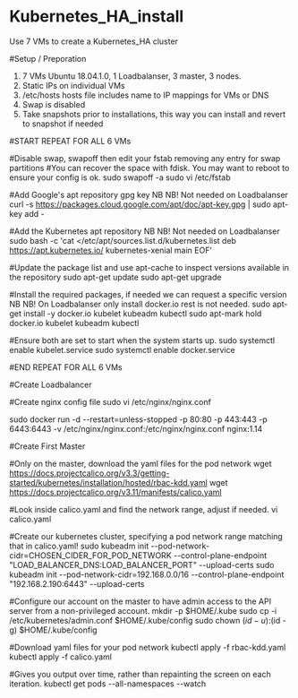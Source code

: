# Kubernetes_HA_install
Use 7 VMs to create a Kubernetes_HA cluster

#Setup / Preporation
   1. 7 VMs Ubuntu 18.04.1.0, 1 Loadbalanser, 3 master, 3 nodes.
   2. Static IPs on individual VMs
   3. /etc/hosts hosts file includes name to IP mappings for VMs or DNS
   4. Swap is disabled
   5. Take snapshots prior to installations, this way you can install 
       and revert to snapshot if needed

#START REPEAT FOR ALL 6 VMs

#Disable swap, swapoff then edit your fstab removing any entry for swap partitions
#You can recover the space with fdisk. You may want to reboot to ensure your config is ok. 
sudo swapoff -a
sudo vi /etc/fstab

#Add Google's apt repository gpg key NB NB! Not needed on Loadbalanser
curl -s https://packages.cloud.google.com/apt/doc/apt-key.gpg | sudo apt-key add -

#Add the Kubernetes apt repository NB NB! Not needed on Loadbalanser
sudo bash -c 'cat <<EOF >/etc/apt/sources.list.d/kubernetes.list
deb https://apt.kubernetes.io/ kubernetes-xenial main
EOF'

#Update the package list and use apt-cache to inspect versions available in the repository
sudo apt-get update
sudo apt-get upgrade 

#Install the required packages, if needed we can request a specific version NB NB! On Loadbalanser only install docker.io rest is not needed.
sudo apt-get install -y docker.io kubelet kubeadm kubectl
sudo apt-mark hold docker.io kubelet kubeadm kubectl

#Ensure both are set to start when the system starts up.
sudo systemctl enable kubelet.service
sudo systemctl enable docker.service

#END REPEAT FOR ALL 6 VMs

#Create Loadbalancer

#Create nginx config file
sudo vi /etc/nginx/nginx.conf



sudo docker run -d --restart=unless-stopped -p 80:80 -p 443:443 -p 6443:6443 -v /etc/nginx/nginx.conf:/etc/nginx/nginx.conf nginx:1.14


#Create First Master

#Only on the master, download the yaml files for the pod network
wget https://docs.projectcalico.org/v3.3/getting-started/kubernetes/installation/hosted/rbac-kdd.yaml
wget https://docs.projectcalico.org/v3.11/manifests/calico.yaml

#Look inside calico.yaml and find the network range, adjust if needed.
vi calico.yaml

#Create our kubernetes cluster, specifying a pod network range matching that in calico.yaml!
sudo kubeadm init --pod-network-cidr=CHOSEN_CIDER_FOR_POD_NETWORK --control-plane-endpoint "LOAD_BALANCER_DNS:LOAD_BALANCER_PORT" --upload-certs
sudo kubeadm init --pod-network-cidr=192.168.0.0/16 --control-plane-endpoint "192.168.2.190:6443" --upload-certs

#Configure our account on the master to have admin access to the API server from a non-privileged account.
mkdir -p $HOME/.kube
sudo cp -i /etc/kubernetes/admin.conf $HOME/.kube/config
sudo chown $(id -u):$(id -g) $HOME/.kube/config

#Download yaml files for your pod network
kubectl apply -f rbac-kdd.yaml
kubectl apply -f calico.yaml

#Gives you output over time, rather than repainting the screen on each iteration.
kubectl get pods --all-namespaces --watch


